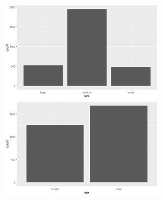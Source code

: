 ![My first figure](https://raw.githubusercontent.com/kmj333/Karen-Magana-EDA/main/vis.png)
![My second figure](https://raw.githubusercontent.com/kmj333/Karen-Magana-EDA/main/vis2.png)
